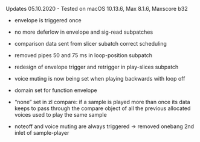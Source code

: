 Updates 05.10.2020 - Tested on macOS 10.13.6, Max 8.1.6, Maxscore b32

- envelope is triggered once
- no more deferlow in envelope and sig-read subpatches
- comparison data sent from slicer subatch correct scheduling

- removed pipes 50 and 75 ms in loop-position subpatch
- redesign of envelope trigger and retrigger in play-slices subpatch
- voice muting is now being set when playing backwards with loop off

- domain set for function envelope
- “none” set in zl compare: if a sample is played more than once its data keeps to pass through the compare object of all the previous allocated voices used to play the same sample

- noteoff and voice muting are always triggered -> removed onebang 2nd inlet of sample-player